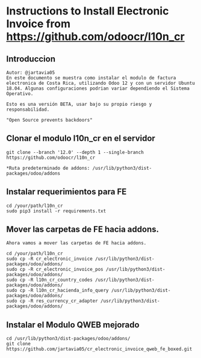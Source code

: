 # Instructions to Install Electronic Invoice from https://github.com/odoocr/l10n_cr

## Introduccion
```
Autor: @jartavia05
En este documento se muestra como instalar el modulo de factura electronica de Costa Rica, utilizando Odoo 12 y con un servidor Ubuntu 18.04. Algunas configuraciones podrian variar dependiendo el Sistema Operativo.

Esto es una versión BETA, usar bajo su propio riesgo y responsabilidad.

"Open Source prevents backdoors"
```

## Clonar el modulo l10n_cr en el servidor 
```
git clone --branch '12.0' --depth 1 --single-branch https://github.com/odoocr/l10n_cr

*Ruta predeterminado de addons: /usr/lib/python3/dist-packages/odoo/addons
```
## Instalar requerimientos para FE
```
cd /your/path/l10n_cr
sudo pip3 install -r requirements.txt
```

## Mover las carpetas de FE hacia addons.
```
Ahora vamos a mover las carpetas de FE hacia addons. 

cd /your/path/l10n_cr
sudo cp -R cr_electronic_invoice /usr/lib/python3/dist-packages/odoo/addons/
sudo cp -R cr_electronic_invoice_pos /usr/lib/python3/dist-packages/odoo/addons/
sudo cp -R l10n_cr_country_codes /usr/lib/python3/dist-packages/odoo/addons/
sudo cp -R l10n_cr_hacienda_info_query /usr/lib/python3/dist-packages/odoo/addons/
sudo cp -R res_currency_cr_adapter /usr/lib/python3/dist-packages/odoo/addons/
```

## Instalar el Modulo QWEB mejorado
```
cd /usr/lib/python3/dist-packages/odoo/addons/
git clone https://github.com/jartavia05/cr_electronic_invoice_qweb_fe_boxed.git


```
